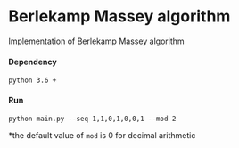# Berlekamp Massey algorithm

Implementation of Berlekamp Massey algorithm

#### Dependency
`python 3.6 +`

#### Run

`python main.py --seq 1,1,0,1,0,0,1 --mod 2`

*the default value of `mod` is 0 for decimal arithmetic  

